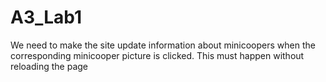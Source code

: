 # A3_Lab1


We need to make the site update information about minicoopers when the corresponding minicooper picture is clicked. This must happen without reloading the page
